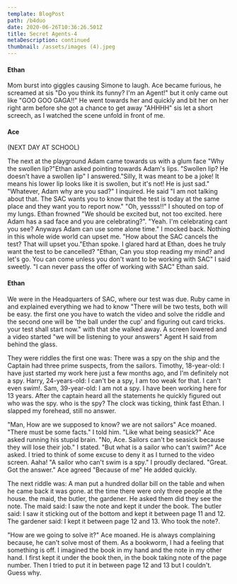 ```yaml
---
template: BlogPost
path: /b4duo
date: 2020-06-26T10:36:26.501Z
title: Secret Agents-4
metaDescription: continued
thumbnail: /assets/images (4).jpeg
---
```

#### Ethan

Mom burst into giggles causing Simone to laugh.  Ace became furious, he screamed at sis "Do you think its funny? I'm an Agent!" but it only came out like "GOO GOO GAGA!!" He went towards her and quickly and bit her on her right arm before she got a chance to get away "AHHHH" sis let a short screech, as I watched the scene unfold in front of me.

#### Ace

(NEXT DAY AT SCHOOL)
 

The next at the playground Adam came towards us with a glum face "Why the swollen lip?"Ethan asked pointing towards Adam's lips. "Swollen lip? He doesn't have a swollen lip" I answered."Silly, It was meant to be a joke! It means his lower lip looks like it is swollen, but it's not! He is just sad." "Whatever, Adam why are you sad?" I inquired. He said "I am not talking about that. The SAC wants you to know that the test is today at the same place and they want you to report now." "Oh, yessss!!" I shouted on top of my lungs. Ethan frowned "We should be excited but, not too excited. here Adam has a sad face and you are celebrating?". "Yeah. I'm celebrating cant you see? Anyways Adam can use some alone time." I mocked back. Nothing in this whole wide world can upset me. "How about the SAC cancels the test? That will upset you."Ethan spoke. I glared hard at Ethan, does he truly want the test to be cancelled? "Ethan, Can you stop reading my mind? and let's go. You can come unless you don't want to be working with SAC" I said sweetly. "I can never pass the offer of working with SAC" Ethan said.


#### Ethan


We were in the Headquarters of SAC, where our test was due. Ruby came in and explained everything we had to know "There will be two tests, both will be easy. the first one you have to watch the video and solve the riddle and the second one will be 'the ball under the cup' and figuring out card tricks. your test shall start now." with that she walked away. A screen lowered and a video started "we will be listening to your answers" Agent H said from behind the glass. 

They were riddles the first one was: There was a spy on the ship and the Captain had three prime suspects, from the sailors. Timothy, 18-year-old: I have just started my work here just a few months ago, and I'm definitely not a spy. Harry, 24-years-old: I can't be a spy, I am too weak for that. I can't even swim!. Sam, 39-year-old: I am not a spy. I have been working here for 13 years. After the captain heard all the statements he quickly figured out who was the spy. who is the spy? The clock was ticking, think fast  Ethan. I slapped my forehead, still no answer.

 "Man, How are we supposed to know? we are not sailors" Ace moaned. "There must be some facts." I told him. "Like what being seasick?" Ace asked running his stupid brain. "No, Ace. Sailors can't be seasick because they will lose their job." I stated. "But what is a sailor who can't swim?" Ace asked. I tried to think of some excuse to deny it as I turned to the video screen. Aaha! "A sailor who can't swim is a spy." I proudly declared. "Great. Got the answer." Ace agreed "Because of me" He added quickly. 

The next riddle was: A man put a hundred dollar bill on the table and when he came back it was gone. at the time there were only three people at the house. the maid, the butler, the gardener. He asked them did they see the note. The maid said: I saw the note and kept it under the book. The butler said: I saw it sticking out of the bottom and kept it between page 11 and 12. The gardener said: I kept it between page 12 and 13. Who took the note?. 

"How are we going to solve it?" Ace moaned. He is always complaining because, he can't solve most of them. As a bookworm, I had a feeling that something is off. I imagined the book in my hand and the note in my other hand. I first kept it under the book then, in the book taking note of the page number. Then I tried to put it in between page 12 and 13 but I couldn't. Guess why.
